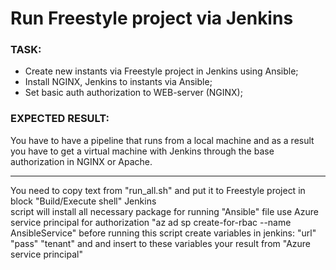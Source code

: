 # Run Freestyle project via Jenkins

### TASK:
- Create new instants via Freestyle project in Jenkins using Ansible;
- Install NGINX, Jenkins to instants via Ansible;
- Set basic auth authorization to WEB-server (NGINX);

### EXPECTED RESULT:
You have to have a pipeline that runs from a local machine and as a result you have to get a virtual machine with Jenkins through the base authorization in NGINX or Apache.

--------------------------------------------------------------------------------------

You need to copy text from "run_all.sh" and put it to Freestyle project in block "Build/Execute shell" Jenkins  
script will install all necessary package for running "Ansible" file
use Azure service principal for authorization "az ad sp create-for-rbac --name AnsibleService" before running this script
create variables in jenkins: "url" "pass" "tenant" and and insert to these variables your result from "Azure service principal"